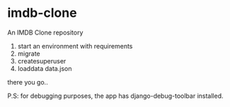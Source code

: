 # imdb-clone
An IMDB Clone repository

1. start an environment with requirements
2. migrate
3. createsuperuser
4. loaddata data.json

there you go..

P.S: for debugging purposes, the app has django-debug-toolbar installed.
